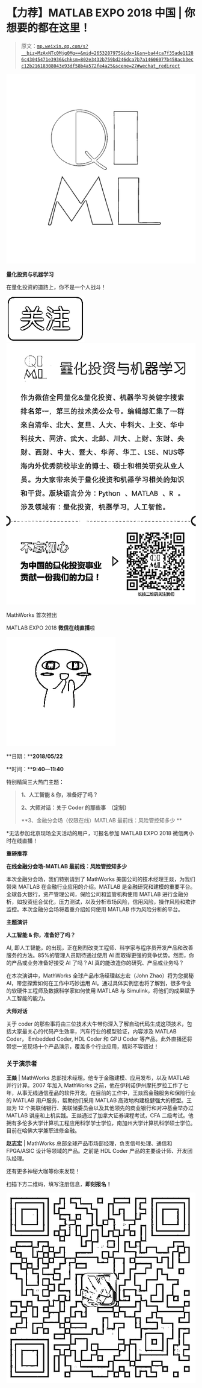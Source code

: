 # 【力荐】MATLAB EXPO 2018 中国 | 你想要的都在这里！

> 原文：[`mp.weixin.qq.com/s?__biz=MzAxNTc0Mjg0Mg==&mid=2653287975&idx=1&sn=ba44ca7f35ade11286c43045471e3936&chksm=802e3432b759bd246dca7b7a14606077b458acb3ecc12b21618308043e93df58b4a572fe4a25&scene=27#wechat_redirect`](http://mp.weixin.qq.com/s?__biz=MzAxNTc0Mjg0Mg==&mid=2653287975&idx=1&sn=ba44ca7f35ade11286c43045471e3936&chksm=802e3432b759bd246dca7b7a14606077b458acb3ecc12b21618308043e93df58b4a572fe4a25&scene=27#wechat_redirect)

![](img/0c3ddf05156b60d71602451bec763375.png)

**量化投资与机器学习**

在量化投资的道路上，你不是一个人战斗！

![](img/a8465e65bf54c375c9f3fba202bb9d86.png) ![](img/70f852b412b4ec40489fcd4c5d400e14.png)

MathWorks 首次推出

MATLAB EXPO 2018 **微信在线直播**啦

![](img/dfca36287c2c8799809a49af658fcc6f.png)

**日期：****2018/05/22**

**时间：****9:40—11:40**

特别精简三大热门主题： 

> **1、人工智能 & 你，准备好了吗？**
> 
> **2、大师对话：关于 Coder 的那些事  （定制）** 
> 
> **3、金融分会场（仅限在线）MATLAB 最前线：风险管控知多少 **

*无法参加北京现场全天活动的用户，可报名参加 MATLAB EXPO 2018 微信两小时在线直播！

**重磅推荐**

**在线金融分会场-MATLAB 最前线：风险管控知多少**

本次金融分会场，我们特别请到了 MathWorks 美国公司的技术经理王燚，为我们带来 MATLAB 在金融行业应用的介绍。MATLAB 是金融研究和建模的重要平台。全球各大银行，资产管理公司，保险公司和监管机构使用 MATLAB 进行金融分析，如投资组合优化，压力测试，以及分析市场风险，信用风险，操作风险和欺诈监控。本次金融分会场将着重介绍如何使用 MATLAB 作为风险分析的平台。 

**主题演讲**

**人工智能 & 你，准备好了吗？**

AI, 即人工智能，的出现，正在剧烈改变工程师、科学家与程序员开发产品和改善服务的方法。85%的管理人员期待通过使用 AI 而取得更强的竞争优势。然而，你的产品或业务准备好接受 AI 了吗？AI 真的能改造你的研究、产品或业务吗？

在本次演讲中，MathWorks 全球产品市场经理赵志宏（John Zhao）将为您揭秘 AI，带您探索如何在工作中巧妙运用 AI。通过具体实例您也将了解到，很多专业的软硬件工程师及数据科学家如何使用 MATLAB 与 Simulink，将他们的成果赋予人工智能的能力。 

**大师对话**

关于 coder 的那些事将由三位技术大牛带你深入了解自动代码生成这项技术，包括大家最关心的代码产生效率，汽车行业的模型验证，内容涉及 MATLAB Coder， Embedded Coder, HDL Coder 和 GPU Coder 等产品。此外直播还将带您一览现场十个产品演示，覆盖多个行业应用，精彩不容错过！

### **关于演示者**

**王燚** | MathWorks 总部技术经理。他专于金融建模、应用发布，以及 MATLAB 并行计算。2007 年加入 MathWorks 之前，他在伊利诺伊州摩托罗拉工作了七年，从事无线通信産品的软件开发。在目前的工作中，王燚爲金融服务和保险行业的 MATLAB 用户服务，帮助他们采用 MATLAB 高效地构建稳健强大的模型。王燚为 12 个美联储银行、美联储委员会以及其他领先的商业银行和对冲基金举办过 MATLAB 讲座和上机实践。王燚通过了加拿大证券课程考试，CFA 二级考试。他拥有多伦多大学计算机工程应用科学学士学位，南加州大学计算机科学硕士学位。目前在哈佛大学兼职进修金融。 

**赵志宏** | MathWorks 总部全球产品市场部经理，负责信号处理、通信和 FPGA/ASIC 设计等领域的产品。之前是 HDL Coder 产品的主要设计师、开发团队经理。 

还有更多神秘大咖等你来发现！ 

扫描下方二维码，填写注册信息，**即刻报名！**

![](img/938c75c92e8680f43731d628d24146e5.png)